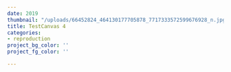 ```yaml
---
date: 2019
thumbnail: "/uploads/66452824_464130177705878_7717333572599676928_n.jpg"
title: TestCanvas 4
categories:
- reproduction
project_bg_color: ''
project_fg_color: ''

---
```

